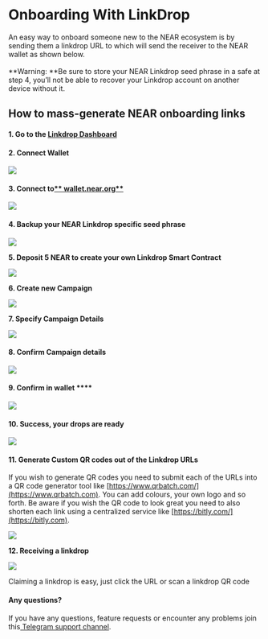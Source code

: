 # Onboarding With LinkDrop

An easy way to onboard someone new to the NEAR ecosystem is by sending them a linkdrop URL to which will send the receiver to the NEAR wallet as shown below.\
\
**Warning: **Be sure to store your NEAR Linkdrop seed phrase in a safe at step 4, you’ll not be able to recover your Linkdrop account on another device without it.

## **How to mass-generate NEAR onboarding links**

#### **1. Go to the **[**Linkdrop Dashboard**](https://app.linkdrop.tech/campaigns)****

#### **2. Connect Wallet**

![](https://lh3.googleusercontent.com/UJly1jXF14ABxGTZvzmw7m86AtKR5NyphILAV1AubqE2HWFFHR5Kjx0aKVyCUgXr1VyjgqJi02DAWKx72nKpcyVHO5LoG75ewMcbeLZ1s\_q9Ufc0aAAdnyghqHqS9o4x8GXP3\_Cw=s0)

#### **3. Connect to**[** wallet.near.org**](http://wallet.near.org)

![](https://lh3.googleusercontent.com/h7Vcu8fMWWdZzlFNZgQxCv1lGluem-3kfWY0sC3aq0EYPQ8AQgE6idFGLSGykKjHzXy7vQddVyO5PMu2S5zWKa1bBDcfZELiIGVg1ssfThR1tyoUhImbGKZ4CryMShanqed3BzDp=s0)

#### **4. Backup your NEAR Linkdrop specific seed phrase**

![](https://lh6.googleusercontent.com/MwrckWlCltsAtgDJt36dFIGg-fvPj4ZYILcLFY1A7D5e5DCycz9y\_NoA-uRjd2M3gkJFJd0eAn5\_I4FER5uEajmE\_OwDAkXSkGbWlbWWX5XTA43nzO9X0\_W1ou7rHlrw97q7LKeS)

**5. Deposit 5 NEAR to create your own Linkdrop Smart Contract**

![](https://lh6.googleusercontent.com/sgt5zq\_iK0laPc-5z46HuvjsBNPGm-kHXWqNNSydoEzyCkqTC0XV3lMbgnmXlbAUKQndgYSyeL2lNvE41uM34kuWzR3nGZsunvv7eqPccM7sn-4RNv9ru\_zqWd8jIYyxPjHUzeXp)

**6. Create new Campaign**

![](https://lh4.googleusercontent.com/KEPfTekw9Ij-gLDJyiC9Cm9eusdYhpq7NY8IItEtiztzAVbtwVT5yqkFuNi-VagoErwNw\_hsWi85VybzRt7BZKFYr5UQb76zcjashZgDdytupgckVnDO3psJQZJm6lfcKaYVG-qF)

**7. Specify Campaign Details**

![](https://lh5.googleusercontent.com/mzEQHrWT9npyd06s37zXbngsw6JMyiUQSZgCzw416EgLa3AVWAx-NxZVy35RyoPbi5iIV3qAMWcRD4uCasjJPFjKDZhspWXbYPFOZziVUIufBRM\_hIScFBxk19SQaY053L0B8c6G)

#### **8. Confirm Campaign details**

![](https://lh5.googleusercontent.com/1Ao2EtHghKUvo12sKRjEKIugkeilwu2Z1rB3XiN3w25GRYWlF6gdaRRzPfldkV\_AbAvCCPJZSXCI4bDSVWhmF7UL-\_Mzm5BmQlofNgpl9ioI7Up5dayjyubmp261Hu67gNHkP46y)

#### **9. Confirm in wallet** ****

![](https://lh5.googleusercontent.com/IORjxuUHUSjSBikiiH1KGr6ZooFipMtGjR8I8Bi6oC\_jHx2J0kBMnFsLr64Mg-ZIqkJh1AQEW4qjQjxb6yN5rvb6m\_ekkd93ISj05MpiK-aU\_mU8URq0Y\_erd-GnH7ZVCqCo6IHL)

#### **10. Success, your drops are ready**

![](https://lh5.googleusercontent.com/ayFL6flI-JzqTOY0dM8-2tY5CgtkKeG6yL9-ey7Yuh506GcVFZ-Q8J9\_ulEJT82DR2RjdL4alVmBDaHjEDVB7\_4doTnCGtD3g9ZXXxVBPQizlB6Q6VBxBEZ1xv5H25oRiATLpMnM)

#### **11. Generate Custom QR codes out of the Linkdrop URLs**

If you wish to generate QR codes you need to submit each of the URLs into a QR code generator tool like [https://www.qrbatch.com/](https://www.qrbatch.com). You can add colours, your own logo and so forth. Be aware if you wish the QR code to look great you need to also shorten each link using a centralized service like [https://bitly.com/](https://bitly.com).

![](https://lh3.googleusercontent.com/OKg2dx8VukHmawfYMNeoqFD8hphzhyK2AzNs7-hmBz2dDyEfHoFPWg1jfbbF3wwzbDKdiQb75HFxRdiMNoy3oX0XhXPA1R8YtHtdn0p639ciZfOqF6ZOxsFEcnRRAUYyczJzBJS1=s0)

**12. Receiving a linkdrop**

![](https://lh4.googleusercontent.com/E\_xS5gdQhM91pAOmgckBaxB\_aWZJE2fOdPk-GK5VA-ayiu1IndEJbBecw4yq-HpkMluSCnPp0iDAlMGUKvvXpiH4GaQf5R9SLmTMo9xh33JCmYkqSVdGB9juOoM5hukYoy3Favdt=s0)

Claiming a linkdrop is easy, just click the URL or scan a linkdrop QR code

#### **Any questions?**

If you have any questions, feature requests or encounter any problems join this[ Telegram support channel](https://t.me/joinchat/sPqlT3Zt-mAyNmI0).
